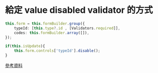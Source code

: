 # 給定 value disabled validator 的方式

```ts
this.form = this.formBuilder.group({
    typeId: [this.type?.id , [Validators.required]],
    codes: this.formBuilder.array([]),
});

if(this.isUpdate){
    this.form.controls['typeId'].disable();
}
```

[參考資料](https://stackoverflow.com/questions/42840136/disable-input-fields-in-reactive-form/47521965)